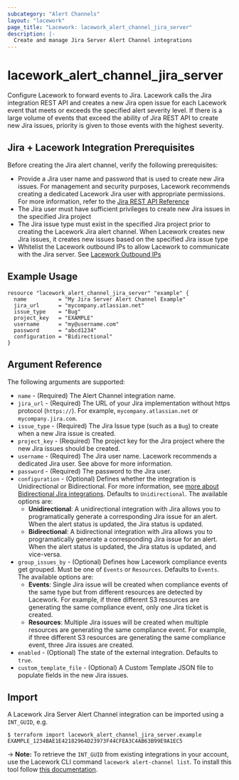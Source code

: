 ```yaml
---
subcategory: "Alert Channels"
layout: "lacework"
page_title: "Lacework: lacework_alert_channel_jira_server"
description: |-
  Create and manage Jira Server Alert Channel integrations
---
```


# lacework\_alert\_channel\_jira\_server

Configure Lacework to forward events to Jira. Lacework calls the Jira integration REST API and creates a new Jira open issue for each Lacework event that meets or exceeds the specified alert severity level. If there is a large volume of events that exceed the ability of Jira REST API to create new Jira issues, priority is given to those events with the highest severity.

## Jira + Lacework Integration Prerequisites

Before creating the Jira alert channel, verify the following prerequisites:

* Provide a Jira user name and password that is used to create new Jira issues. For management and security purposes, Lacework recommends creating a dedicated Lacework Jira user with appropriate permissions. For more information, refer to the [Jira REST API Reference](https://developer.atlassian.com/server/jira/platform/rest-apis/)
* The Jira user must have sufficient privileges to create new Jira issues in the specified Jira project
* The Jira issue type must exist in the specified Jira project prior to creating the Lacework Jira alert channel. When Lacework creates new Jira issues, it creates new issues based on the specified Jira issue type
* Whitelist the Lacework outbound IPs to allow Lacework to communicate with the Jira server. See [Lacework Outbound IPs](https://support.lacework.com/hc/en-us/articles/360052140433)

## Example Usage

```hcl
resource "lacework_alert_channel_jira_server" "example" {
  name          = "My Jira Server Alert Channel Example"
  jira_url      = "mycompany.atlassian.net"
  issue_type    = "Bug"
  project_key   = "EXAMPLE"
  username      = "my@username.com"
  password      = "abcd1234"
  configuration = "Bidirectional"
}
```

## Argument Reference

The following arguments are supported:

* `name` - (Required) The Alert Channel integration name.
* `jira_url` - (Required) The URL of your Jira implementation without https protocol (`https://`). For example, `mycompany.atlassian.net` or `mycompany.jira.com`.
* `issue_type` - (Required) The Jira Issue type (such as a `Bug`) to create when a new Jira issue is created.
* `project_key` - (Required) The project key for the Jira project where the new Jira issues should be created.
* `username` - (Required) The Jira user name. Lacework recommends a dedicated Jira user. See above for more information.
* `password` - (Required) The password to the Jira user.
* `configuration` - (Optional) Defines whether the integration is Unidirectional or Bidirectional.  For more information, see [more about Bidirectional Jira integrations](https://docs.lacework.com/onboarding/jira#bidirectional-integration).  Defaults to `Unidirectional`.
  The available options are:
  * **Unidirectional**: A unidirectional integration with Jira allows you to programatically generate a corresponding Jira issue for an alert. When the alert status is updated, the Jira status is updated.
  * **Bidirectional**: A bidirectional integration with Jira allows you to programatically generate a corresponding Jira issue for an alert. When the alert status is updated, the Jira status is updated, and vice-versa.
* `group_issues_by` - (Optional) Defines how Lacework compliance events get grouped. Must be one of `Events` or `Resources`. Defaults to `Events`.
  The available options are:
  * **Events**:	Single Jira issue will be created when compliance events of the same type but from different resources are detected by Lacework. For example, if three different S3 resources are generating the same compliance event, only one Jira ticket is created.
  * **Resources**: Multiple Jira issues will be created when multiple resources are generating the same compliance event. For example, if three different S3 resources are generating the same compliance event, three Jira issues are created.
* `enabled` - (Optional) The state of the external integration. Defaults to `true`.
* `custom_template_file` - (Optional) A Custom Template JSON file to populate fields in the new Jira issues.

## Import

A Lacework Jira Server Alert Channel integration can be imported using a `INT_GUID`, e.g.

```
$ terraform import lacework_alert_channel_jira_server.example EXAMPLE_1234BAE1E42182964D23973F44CFEA3C4AB63B99E9A1EC5
```
-> **Note:** To retrieve the `INT_GUID` from existing integrations in your account, use the
	Lacework CLI command `lacework alert-channel list`. To install this tool follow
	[this documentation](https://docs.lacework.com/cli/).

